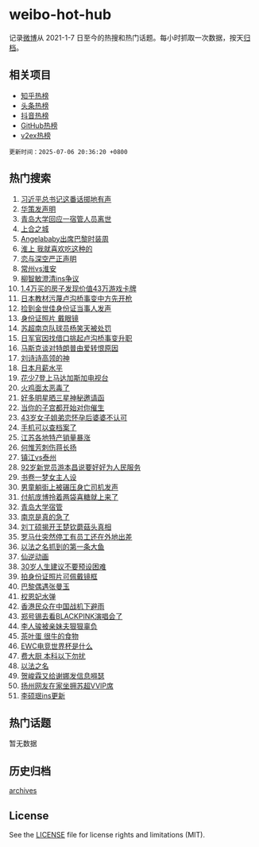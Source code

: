 # weibo-hot-hub

记录[微博](https://www.weibo.com)从 2021-1-7 日至今的热搜和热门话题。每小时抓取一次数据，按天[归档](archives)。

## 相关项目

- [知乎热榜](https://github.com/lonnyzhang423/zhihu-hot-hub)
- [头条热榜](https://github.com/lonnyzhang423/toutiao-hot-hub)
- [抖音热榜](https://github.com/lonnyzhang423/douyin-hot-hub)
- [GitHub热榜](https://github.com/lonnyzhang423/github-hot-hub)
- [v2ex热榜](https://github.com/lonnyzhang423/v2ex-hot-hub)


`更新时间：2025-07-06 20:36:20 +0800`

## 热门搜索

1. [习近平总书记这番话掷地有声](https://m.weibo.cn/search?containerid=100103type%3D1%26t%3D10%26q%3D%23%E4%B9%A0%E8%BF%91%E5%B9%B3%E6%80%BB%E4%B9%A6%E8%AE%B0%E8%BF%99%E7%95%AA%E8%AF%9D%E6%8E%B7%E5%9C%B0%E6%9C%89%E5%A3%B0%23&stream_entry_id=51&isnewpage=1&extparam=seat%3D1%26q%3D%2523%25E4%25B9%25A0%25E8%25BF%2591%25E5%25B9%25B3%25E6%2580%25BB%25E4%25B9%25A6%25E8%25AE%25B0%25E8%25BF%2599%25E7%2595%25AA%25E8%25AF%259D%25E6%258E%25B7%25E5%259C%25B0%25E6%259C%2589%25E5%25A3%25B0%2523%26stream_entry_id%3D51%26dgr%3D0%26pos%3D0%26filter_type%3Drealtimehot%26cate%3D10103%26c_type%3D51%26display_time%3D1751805378%26pre_seqid%3D175180537874301917885146)
1. [华策发声明](https://m.weibo.cn/search?containerid=100103type%3D1%26t%3D10%26q%3D%23%E5%8D%8E%E7%AD%96%E5%8F%91%E5%A3%B0%E6%98%8E%23&stream_entry_id=31&isnewpage=1&extparam=seat%3D1%26filter_type%3Drealtimehot%26band_rank%3D1%26flag%3D4%26lcate%3D5001%26cate%3D5001%26q%3D%2523%25E5%258D%258E%25E7%25AD%2596%25E5%258F%2591%25E5%25A3%25B0%25E6%2598%258E%2523%26stream_entry_id%3D31%26dgr%3D0%26realpos%3D1%26c_type%3D31%26pos%3D0%26display_time%3D1751805378%26pre_seqid%3D175180537874301917885146)
1. [青岛大学回应一宿管人员离世](https://m.weibo.cn/search?containerid=100103type%3D1%26t%3D10%26q%3D%23%E9%9D%92%E5%B2%9B%E5%A4%A7%E5%AD%A6%E5%9B%9E%E5%BA%94%E4%B8%80%E5%AE%BF%E7%AE%A1%E4%BA%BA%E5%91%98%E7%A6%BB%E4%B8%96%23&stream_entry_id=31&isnewpage=1&extparam=seat%3D1%26filter_type%3Drealtimehot%26band_rank%3D2%26flag%3D1%26lcate%3D5001%26cate%3D5001%26q%3D%2523%25E9%259D%2592%25E5%25B2%259B%25E5%25A4%25A7%25E5%25AD%25A6%25E5%259B%259E%25E5%25BA%2594%25E4%25B8%2580%25E5%25AE%25BF%25E7%25AE%25A1%25E4%25BA%25BA%25E5%2591%2598%25E7%25A6%25BB%25E4%25B8%2596%2523%26stream_entry_id%3D31%26dgr%3D0%26realpos%3D2%26c_type%3D31%26pos%3D1%26display_time%3D1751805378%26pre_seqid%3D175180537874301917885146)
1. [上合之城](https://m.weibo.cn/search?containerid=100103type%3D1%26t%3D10%26q%3D%23%E4%B8%8A%E5%90%88%E4%B9%8B%E5%9F%8E%23&stream_entry_id=31&isnewpage=1&extparam=seat%3D1%26filter_type%3Drealtimehot%26band_rank%3D3%26flag%3D1%26lcate%3D5001%26cate%3D5001%26q%3D%2523%25E4%25B8%258A%25E5%2590%2588%25E4%25B9%258B%25E5%259F%258E%2523%26stream_entry_id%3D31%26dgr%3D0%26realpos%3D3%26c_type%3D31%26pos%3D2%26display_time%3D1751805378%26pre_seqid%3D175180537874301917885146)
1. [Angelababy出席巴黎时装周](https://m.weibo.cn/search?containerid=100103type%3D1%26t%3D10%26q%3D%23Angelababy%E5%87%BA%E5%B8%AD%E5%B7%B4%E9%BB%8E%E6%97%B6%E8%A3%85%E5%91%A8%23&stream_entry_id=31&isnewpage=1&extparam=seat%3D1%26filter_type%3Drealtimehot%26band_rank%3D4%26flag%3D1%26lcate%3D5001%26cate%3D5001%26q%3D%2523Angelababy%25E5%2587%25BA%25E5%25B8%25AD%25E5%25B7%25B4%25E9%25BB%258E%25E6%2597%25B6%25E8%25A3%2585%25E5%2591%25A8%2523%26stream_entry_id%3D31%26dgr%3D0%26realpos%3D4%26c_type%3D31%26pos%3D3%26display_time%3D1751805378%26pre_seqid%3D175180537874301917885146)
1. [淮上 我就喜欢吃这种的](https://m.weibo.cn/search?containerid=100103type%3D1%26t%3D10%26q%3D%E6%B7%AE%E4%B8%8A+%E6%88%91%E5%B0%B1%E5%96%9C%E6%AC%A2%E5%90%83%E8%BF%99%E7%A7%8D%E7%9A%84&stream_entry_id=31&isnewpage=1&extparam=seat%3D1%26filter_type%3Drealtimehot%26band_rank%3D5%26flag%3D16%26lcate%3D5001%26cate%3D5001%26q%3D%25E6%25B7%25AE%25E4%25B8%258A%2520%25E6%2588%2591%25E5%25B0%25B1%25E5%2596%259C%25E6%25AC%25A2%25E5%2590%2583%25E8%25BF%2599%25E7%25A7%258D%25E7%259A%2584%26stream_entry_id%3D31%26dgr%3D0%26realpos%3D5%26c_type%3D31%26pos%3D4%26display_time%3D1751805378%26pre_seqid%3D175180537874301917885146)
1. [恋与深空严正声明](https://m.weibo.cn/search?containerid=100103type%3D1%26t%3D10%26q%3D%E6%81%8B%E4%B8%8E%E6%B7%B1%E7%A9%BA%E4%B8%A5%E6%AD%A3%E5%A3%B0%E6%98%8E&stream_entry_id=31&isnewpage=1&extparam=seat%3D1%26filter_type%3Drealtimehot%26band_rank%3D6%26flag%3D1%26lcate%3D5001%26cate%3D5001%26q%3D%25E6%2581%258B%25E4%25B8%258E%25E6%25B7%25B1%25E7%25A9%25BA%25E4%25B8%25A5%25E6%25AD%25A3%25E5%25A3%25B0%25E6%2598%258E%26stream_entry_id%3D31%26dgr%3D0%26realpos%3D6%26c_type%3D31%26pos%3D5%26display_time%3D1751805378%26pre_seqid%3D175180537874301917885146)
1. [常州vs淮安](https://m.weibo.cn/search?containerid=100103type%3D1%26t%3D10%26q%3D%23%E5%B8%B8%E5%B7%9Evs%E6%B7%AE%E5%AE%89%23&stream_entry_id=31&isnewpage=1&extparam=seat%3D1%26filter_type%3Drealtimehot%26band_rank%3D7%26flag%3D1%26lcate%3D5001%26cate%3D5001%26q%3D%2523%25E5%25B8%25B8%25E5%25B7%259Evs%25E6%25B7%25AE%25E5%25AE%2589%2523%26stream_entry_id%3D31%26dgr%3D0%26realpos%3D7%26c_type%3D31%26pos%3D6%26display_time%3D1751805378%26pre_seqid%3D175180537874301917885146)
1. [柳智敏澄清ins争议](https://m.weibo.cn/search?containerid=100103type%3D1%26t%3D10%26q%3D%23%E6%9F%B3%E6%99%BA%E6%95%8F%E6%BE%84%E6%B8%85ins%E4%BA%89%E8%AE%AE%23&stream_entry_id=31&isnewpage=1&extparam=seat%3D1%26filter_type%3Drealtimehot%26band_rank%3D8%26flag%3D1%26lcate%3D5001%26cate%3D5001%26q%3D%2523%25E6%259F%25B3%25E6%2599%25BA%25E6%2595%258F%25E6%25BE%2584%25E6%25B8%2585ins%25E4%25BA%2589%25E8%25AE%25AE%2523%26stream_entry_id%3D31%26dgr%3D0%26realpos%3D8%26c_type%3D31%26pos%3D7%26display_time%3D1751805378%26pre_seqid%3D175180537874301917885146)
1. [1.4万买的房子发现价值43万游戏卡牌](https://m.weibo.cn/search?containerid=100103type%3D1%26t%3D10%26q%3D%231.4%E4%B8%87%E4%B9%B0%E7%9A%84%E6%88%BF%E5%AD%90%E5%8F%91%E7%8E%B0%E4%BB%B7%E5%80%BC43%E4%B8%87%E6%B8%B8%E6%88%8F%E5%8D%A1%E7%89%8C%23&stream_entry_id=31&isnewpage=1&extparam=seat%3D1%26filter_type%3Drealtimehot%26band_rank%3D9%26flag%3D0%26lcate%3D5001%26cate%3D5001%26q%3D%25231.4%25E4%25B8%2587%25E4%25B9%25B0%25E7%259A%2584%25E6%2588%25BF%25E5%25AD%2590%25E5%258F%2591%25E7%258E%25B0%25E4%25BB%25B7%25E5%2580%25BC43%25E4%25B8%2587%25E6%25B8%25B8%25E6%2588%258F%25E5%258D%25A1%25E7%2589%258C%2523%26stream_entry_id%3D31%26dgr%3D0%26realpos%3D9%26c_type%3D31%26pos%3D8%26display_time%3D1751805378%26pre_seqid%3D175180537874301917885146)
1. [日本教材污蔑卢沟桥事变中方先开枪](https://m.weibo.cn/search?containerid=100103type%3D1%26t%3D10%26q%3D%23%E6%97%A5%E6%9C%AC%E6%95%99%E6%9D%90%E6%B1%A1%E8%94%91%E5%8D%A2%E6%B2%9F%E6%A1%A5%E4%BA%8B%E5%8F%98%E4%B8%AD%E6%96%B9%E5%85%88%E5%BC%80%E6%9E%AA%23&stream_entry_id=31&isnewpage=1&extparam=seat%3D1%26filter_type%3Drealtimehot%26band_rank%3D10%26flag%3D0%26lcate%3D5001%26cate%3D5001%26q%3D%2523%25E6%2597%25A5%25E6%259C%25AC%25E6%2595%2599%25E6%259D%2590%25E6%25B1%25A1%25E8%2594%2591%25E5%258D%25A2%25E6%25B2%259F%25E6%25A1%25A5%25E4%25BA%258B%25E5%258F%2598%25E4%25B8%25AD%25E6%2596%25B9%25E5%2585%2588%25E5%25BC%2580%25E6%259E%25AA%2523%26stream_entry_id%3D31%26dgr%3D0%26realpos%3D10%26c_type%3D31%26pos%3D9%26display_time%3D1751805378%26pre_seqid%3D175180537874301917885146)
1. [捡到金世佳身份证当事人发声](https://m.weibo.cn/search?containerid=100103type%3D1%26t%3D10%26q%3D%23%E6%8D%A1%E5%88%B0%E9%87%91%E4%B8%96%E4%BD%B3%E8%BA%AB%E4%BB%BD%E8%AF%81%E5%BD%93%E4%BA%8B%E4%BA%BA%E5%8F%91%E5%A3%B0%23&stream_entry_id=31&isnewpage=1&extparam=seat%3D1%26filter_type%3Drealtimehot%26band_rank%3D11%26flag%3D0%26lcate%3D5001%26cate%3D5001%26q%3D%2523%25E6%258D%25A1%25E5%2588%25B0%25E9%2587%2591%25E4%25B8%2596%25E4%25BD%25B3%25E8%25BA%25AB%25E4%25BB%25BD%25E8%25AF%2581%25E5%25BD%2593%25E4%25BA%258B%25E4%25BA%25BA%25E5%258F%2591%25E5%25A3%25B0%2523%26stream_entry_id%3D31%26dgr%3D0%26realpos%3D11%26c_type%3D31%26pos%3D10%26display_time%3D1751805378%26pre_seqid%3D175180537874301917885146)
1. [身份证照片 戴眼镜](https://m.weibo.cn/search?containerid=100103type%3D1%26t%3D10%26q%3D%E8%BA%AB%E4%BB%BD%E8%AF%81%E7%85%A7%E7%89%87+%E6%88%B4%E7%9C%BC%E9%95%9C&stream_entry_id=31&isnewpage=1&extparam=seat%3D1%26filter_type%3Drealtimehot%26band_rank%3D12%26flag%3D0%26lcate%3D5001%26cate%3D5001%26q%3D%25E8%25BA%25AB%25E4%25BB%25BD%25E8%25AF%2581%25E7%2585%25A7%25E7%2589%2587%2520%25E6%2588%25B4%25E7%259C%25BC%25E9%2595%259C%26stream_entry_id%3D31%26dgr%3D0%26realpos%3D12%26c_type%3D31%26pos%3D11%26display_time%3D1751805378%26pre_seqid%3D175180537874301917885146)
1. [苏超南京队球员杨笑天被处罚](https://m.weibo.cn/search?containerid=100103type%3D1%26t%3D10%26q%3D%23%E8%8B%8F%E8%B6%85%E5%8D%97%E4%BA%AC%E9%98%9F%E7%90%83%E5%91%98%E6%9D%A8%E7%AC%91%E5%A4%A9%E8%A2%AB%E5%A4%84%E7%BD%9A%23&stream_entry_id=31&isnewpage=1&extparam=seat%3D1%26filter_type%3Drealtimehot%26band_rank%3D13%26flag%3D1%26lcate%3D5001%26cate%3D5001%26q%3D%2523%25E8%258B%258F%25E8%25B6%2585%25E5%258D%2597%25E4%25BA%25AC%25E9%2598%259F%25E7%2590%2583%25E5%2591%2598%25E6%259D%25A8%25E7%25AC%2591%25E5%25A4%25A9%25E8%25A2%25AB%25E5%25A4%2584%25E7%25BD%259A%2523%26stream_entry_id%3D31%26dgr%3D0%26realpos%3D13%26c_type%3D31%26pos%3D12%26display_time%3D1751805378%26pre_seqid%3D175180537874301917885146)
1. [日军官因找借口挑起卢沟桥事变升职](https://m.weibo.cn/search?containerid=100103type%3D1%26t%3D10%26q%3D%23%E6%97%A5%E5%86%9B%E5%AE%98%E5%9B%A0%E6%89%BE%E5%80%9F%E5%8F%A3%E6%8C%91%E8%B5%B7%E5%8D%A2%E6%B2%9F%E6%A1%A5%E4%BA%8B%E5%8F%98%E5%8D%87%E8%81%8C%23&stream_entry_id=31&isnewpage=1&extparam=seat%3D1%26filter_type%3Drealtimehot%26band_rank%3D14%26flag%3D1%26lcate%3D5001%26cate%3D5001%26q%3D%2523%25E6%2597%25A5%25E5%2586%259B%25E5%25AE%2598%25E5%259B%25A0%25E6%2589%25BE%25E5%2580%259F%25E5%258F%25A3%25E6%258C%2591%25E8%25B5%25B7%25E5%258D%25A2%25E6%25B2%259F%25E6%25A1%25A5%25E4%25BA%258B%25E5%258F%2598%25E5%258D%2587%25E8%2581%258C%2523%26stream_entry_id%3D31%26dgr%3D0%26realpos%3D14%26c_type%3D31%26pos%3D13%26display_time%3D1751805378%26pre_seqid%3D175180537874301917885146)
1. [马斯克谈对特朗普由爱转恨原因](https://m.weibo.cn/search?containerid=100103type%3D1%26t%3D10%26q%3D%23%E9%A9%AC%E6%96%AF%E5%85%8B%E8%B0%88%E5%AF%B9%E7%89%B9%E6%9C%97%E6%99%AE%E7%94%B1%E7%88%B1%E8%BD%AC%E6%81%A8%E5%8E%9F%E5%9B%A0%23&stream_entry_id=31&isnewpage=1&extparam=seat%3D1%26filter_type%3Drealtimehot%26band_rank%3D15%26flag%3D1%26lcate%3D5001%26cate%3D5001%26q%3D%2523%25E9%25A9%25AC%25E6%2596%25AF%25E5%2585%258B%25E8%25B0%2588%25E5%25AF%25B9%25E7%2589%25B9%25E6%259C%2597%25E6%2599%25AE%25E7%2594%25B1%25E7%2588%25B1%25E8%25BD%25AC%25E6%2581%25A8%25E5%258E%259F%25E5%259B%25A0%2523%26stream_entry_id%3D31%26dgr%3D0%26realpos%3D15%26c_type%3D31%26pos%3D14%26display_time%3D1751805378%26pre_seqid%3D175180537874301917885146)
1. [刘诗诗高领的神](https://m.weibo.cn/search?containerid=100103type%3D1%26t%3D10%26q%3D%23%E5%88%98%E8%AF%97%E8%AF%97%E9%AB%98%E9%A2%86%E7%9A%84%E7%A5%9E%23&stream_entry_id=31&isnewpage=1&extparam=seat%3D1%26filter_type%3Drealtimehot%26band_rank%3D16%26flag%3D1%26lcate%3D5001%26cate%3D5001%26q%3D%2523%25E5%2588%2598%25E8%25AF%2597%25E8%25AF%2597%25E9%25AB%2598%25E9%25A2%2586%25E7%259A%2584%25E7%25A5%259E%2523%26stream_entry_id%3D31%26dgr%3D0%26realpos%3D16%26c_type%3D31%26pos%3D15%26display_time%3D1751805378%26pre_seqid%3D175180537874301917885146)
1. [日本月薪水平](https://m.weibo.cn/search?containerid=100103type%3D1%26t%3D10%26q%3D%E6%97%A5%E6%9C%AC%E6%9C%88%E8%96%AA%E6%B0%B4%E5%B9%B3&stream_entry_id=31&isnewpage=1&extparam=seat%3D1%26filter_type%3Drealtimehot%26band_rank%3D17%26flag%3D0%26lcate%3D5001%26cate%3D5001%26q%3D%25E6%2597%25A5%25E6%259C%25AC%25E6%259C%2588%25E8%2596%25AA%25E6%25B0%25B4%25E5%25B9%25B3%26stream_entry_id%3D31%26dgr%3D0%26realpos%3D17%26c_type%3D31%26pos%3D16%26display_time%3D1751805378%26pre_seqid%3D175180537874301917885146)
1. [花少7登上马达加斯加电视台](https://m.weibo.cn/search?containerid=100103type%3D1%26t%3D10%26q%3D%E8%8A%B1%E5%B0%917%E7%99%BB%E4%B8%8A%E9%A9%AC%E8%BE%BE%E5%8A%A0%E6%96%AF%E5%8A%A0%E7%94%B5%E8%A7%86%E5%8F%B0&stream_entry_id=31&isnewpage=1&extparam=seat%3D1%26filter_type%3Drealtimehot%26band_rank%3D18%26flag%3D1%26lcate%3D5001%26cate%3D5001%26q%3D%25E8%258A%25B1%25E5%25B0%25917%25E7%2599%25BB%25E4%25B8%258A%25E9%25A9%25AC%25E8%25BE%25BE%25E5%258A%25A0%25E6%2596%25AF%25E5%258A%25A0%25E7%2594%25B5%25E8%25A7%2586%25E5%258F%25B0%26stream_entry_id%3D31%26dgr%3D0%26realpos%3D18%26c_type%3D31%26pos%3D17%26display_time%3D1751805378%26pre_seqid%3D175180537874301917885146)
1. [火鸡面太恶毒了](https://m.weibo.cn/search?containerid=100103type%3D1%26t%3D10%26q%3D%E7%81%AB%E9%B8%A1%E9%9D%A2%E5%A4%AA%E6%81%B6%E6%AF%92%E4%BA%86&stream_entry_id=31&isnewpage=1&extparam=seat%3D1%26filter_type%3Drealtimehot%26band_rank%3D19%26flag%3D0%26lcate%3D5001%26cate%3D5001%26q%3D%25E7%2581%25AB%25E9%25B8%25A1%25E9%259D%25A2%25E5%25A4%25AA%25E6%2581%25B6%25E6%25AF%2592%25E4%25BA%2586%26stream_entry_id%3D31%26dgr%3D0%26realpos%3D19%26c_type%3D31%26pos%3D18%26display_time%3D1751805378%26pre_seqid%3D175180537874301917885146)
1. [好多明星晒三星神秘邀请函](https://m.weibo.cn/search?containerid=100103type%3D1%26t%3D10%26q%3D%23%E5%A5%BD%E5%A4%9A%E6%98%8E%E6%98%9F%E6%99%92%E4%B8%89%E6%98%9F%E7%A5%9E%E7%A7%98%E9%82%80%E8%AF%B7%E5%87%BD%23&stream_entry_id=31&isnewpage=1&extparam=seat%3D1%26filter_type%3Drealtimehot%26band_rank%3D20%26flag%3D1%26lcate%3D5001%26cate%3D5001%26q%3D%2523%25E5%25A5%25BD%25E5%25A4%259A%25E6%2598%258E%25E6%2598%259F%25E6%2599%2592%25E4%25B8%2589%25E6%2598%259F%25E7%25A5%259E%25E7%25A7%2598%25E9%2582%2580%25E8%25AF%25B7%25E5%2587%25BD%2523%26stream_entry_id%3D31%26dgr%3D0%26realpos%3D20%26c_type%3D31%26pos%3D19%26display_time%3D1751805378%26pre_seqid%3D175180537874301917885146)
1. [当你的子宫都开始对你催生](https://m.weibo.cn/search?containerid=100103type%3D1%26t%3D10%26q%3D%E5%BD%93%E4%BD%A0%E7%9A%84%E5%AD%90%E5%AE%AB%E9%83%BD%E5%BC%80%E5%A7%8B%E5%AF%B9%E4%BD%A0%E5%82%AC%E7%94%9F&stream_entry_id=31&isnewpage=1&extparam=seat%3D1%26filter_type%3Drealtimehot%26band_rank%3D21%26flag%3D2%26lcate%3D5001%26cate%3D5001%26q%3D%25E5%25BD%2593%25E4%25BD%25A0%25E7%259A%2584%25E5%25AD%2590%25E5%25AE%25AB%25E9%2583%25BD%25E5%25BC%2580%25E5%25A7%258B%25E5%25AF%25B9%25E4%25BD%25A0%25E5%2582%25AC%25E7%2594%259F%26stream_entry_id%3D31%26dgr%3D0%26realpos%3D21%26c_type%3D31%26pos%3D20%26display_time%3D1751805378%26pre_seqid%3D175180537874301917885146)
1. [43岁女子姐弟恋怀孕后婆婆不认可](https://m.weibo.cn/search?containerid=100103type%3D1%26t%3D10%26q%3D%2343%E5%B2%81%E5%A5%B3%E5%AD%90%E5%A7%90%E5%BC%9F%E6%81%8B%E6%80%80%E5%AD%95%E5%90%8E%E5%A9%86%E5%A9%86%E4%B8%8D%E8%AE%A4%E5%8F%AF%23&stream_entry_id=31&isnewpage=1&extparam=seat%3D1%26filter_type%3Drealtimehot%26band_rank%3D22%26flag%3D0%26lcate%3D5001%26cate%3D5001%26q%3D%252343%25E5%25B2%2581%25E5%25A5%25B3%25E5%25AD%2590%25E5%25A7%2590%25E5%25BC%259F%25E6%2581%258B%25E6%2580%2580%25E5%25AD%2595%25E5%2590%258E%25E5%25A9%2586%25E5%25A9%2586%25E4%25B8%258D%25E8%25AE%25A4%25E5%258F%25AF%2523%26stream_entry_id%3D31%26dgr%3D0%26realpos%3D22%26c_type%3D31%26pos%3D21%26display_time%3D1751805378%26pre_seqid%3D175180537874301917885146)
1. [手机可以查档案了](https://m.weibo.cn/search?containerid=100103type%3D1%26t%3D10%26q%3D%23%E6%89%8B%E6%9C%BA%E5%8F%AF%E4%BB%A5%E6%9F%A5%E6%A1%A3%E6%A1%88%E4%BA%86%23&stream_entry_id=31&isnewpage=1&extparam=seat%3D1%26filter_type%3Drealtimehot%26band_rank%3D23%26flag%3D0%26lcate%3D5001%26cate%3D5001%26q%3D%2523%25E6%2589%258B%25E6%259C%25BA%25E5%258F%25AF%25E4%25BB%25A5%25E6%259F%25A5%25E6%25A1%25A3%25E6%25A1%2588%25E4%25BA%2586%2523%26stream_entry_id%3D31%26dgr%3D0%26realpos%3D23%26c_type%3D31%26pos%3D22%26display_time%3D1751805378%26pre_seqid%3D175180537874301917885146)
1. [江苏各地特产销量暴涨](https://m.weibo.cn/search?containerid=100103type%3D1%26t%3D10%26q%3D%23%E6%B1%9F%E8%8B%8F%E5%90%84%E5%9C%B0%E7%89%B9%E4%BA%A7%E9%94%80%E9%87%8F%E6%9A%B4%E6%B6%A8%23&stream_entry_id=31&isnewpage=1&extparam=seat%3D1%26filter_type%3Drealtimehot%26band_rank%3D24%26flag%3D1%26lcate%3D5001%26cate%3D5001%26q%3D%2523%25E6%25B1%259F%25E8%258B%258F%25E5%2590%2584%25E5%259C%25B0%25E7%2589%25B9%25E4%25BA%25A7%25E9%2594%2580%25E9%2587%258F%25E6%259A%25B4%25E6%25B6%25A8%2523%26stream_entry_id%3D31%26dgr%3D0%26realpos%3D24%26c_type%3D31%26pos%3D23%26display_time%3D1751805378%26pre_seqid%3D175180537874301917885146)
1. [何惟芳刺伤蒋长扬](https://m.weibo.cn/search?containerid=100103type%3D1%26t%3D10%26q%3D%23%E4%BD%95%E6%83%9F%E8%8A%B3%E5%88%BA%E4%BC%A4%E8%92%8B%E9%95%BF%E6%89%AC%23&stream_entry_id=31&isnewpage=1&extparam=seat%3D1%26filter_type%3Drealtimehot%26band_rank%3D25%26flag%3D1%26lcate%3D5001%26cate%3D5001%26q%3D%2523%25E4%25BD%2595%25E6%2583%259F%25E8%258A%25B3%25E5%2588%25BA%25E4%25BC%25A4%25E8%2592%258B%25E9%2595%25BF%25E6%2589%25AC%2523%26stream_entry_id%3D31%26dgr%3D0%26realpos%3D25%26c_type%3D31%26pos%3D24%26display_time%3D1751805378%26pre_seqid%3D175180537874301917885146)
1. [镇江vs泰州](https://m.weibo.cn/search?containerid=100103type%3D1%26t%3D10%26q%3D%E9%95%87%E6%B1%9Fvs%E6%B3%B0%E5%B7%9E&stream_entry_id=31&isnewpage=1&extparam=seat%3D1%26filter_type%3Drealtimehot%26band_rank%3D26%26flag%3D1%26lcate%3D5001%26cate%3D5001%26q%3D%25E9%2595%2587%25E6%25B1%259Fvs%25E6%25B3%25B0%25E5%25B7%259E%26stream_entry_id%3D31%26dgr%3D0%26realpos%3D26%26c_type%3D31%26pos%3D25%26display_time%3D1751805378%26pre_seqid%3D175180537874301917885146)
1. [92岁新党员游本昌说要好好为人民服务](https://m.weibo.cn/search?containerid=100103type%3D1%26t%3D10%26q%3D%2392%E5%B2%81%E6%96%B0%E5%85%9A%E5%91%98%E6%B8%B8%E6%9C%AC%E6%98%8C%E8%AF%B4%E8%A6%81%E5%A5%BD%E5%A5%BD%E4%B8%BA%E4%BA%BA%E6%B0%91%E6%9C%8D%E5%8A%A1%23&stream_entry_id=31&isnewpage=1&extparam=seat%3D1%26filter_type%3Drealtimehot%26band_rank%3D27%26flag%3D1%26lcate%3D5001%26cate%3D5001%26q%3D%252392%25E5%25B2%2581%25E6%2596%25B0%25E5%2585%259A%25E5%2591%2598%25E6%25B8%25B8%25E6%259C%25AC%25E6%2598%258C%25E8%25AF%25B4%25E8%25A6%2581%25E5%25A5%25BD%25E5%25A5%25BD%25E4%25B8%25BA%25E4%25BA%25BA%25E6%25B0%2591%25E6%259C%258D%25E5%258A%25A1%2523%26stream_entry_id%3D31%26dgr%3D0%26realpos%3D27%26c_type%3D31%26pos%3D26%26display_time%3D1751805378%26pre_seqid%3D175180537874301917885146)
1. [书卷一梦女主人设](https://m.weibo.cn/search?containerid=100103type%3D1%26t%3D10%26q%3D%E4%B9%A6%E5%8D%B7%E4%B8%80%E6%A2%A6%E5%A5%B3%E4%B8%BB%E4%BA%BA%E8%AE%BE&stream_entry_id=31&isnewpage=1&extparam=seat%3D1%26filter_type%3Drealtimehot%26band_rank%3D28%26flag%3D1%26lcate%3D5001%26cate%3D5001%26q%3D%25E4%25B9%25A6%25E5%258D%25B7%25E4%25B8%2580%25E6%25A2%25A6%25E5%25A5%25B3%25E4%25B8%25BB%25E4%25BA%25BA%25E8%25AE%25BE%26stream_entry_id%3D31%26dgr%3D0%26realpos%3D28%26c_type%3D31%26pos%3D27%26display_time%3D1751805378%26pre_seqid%3D175180537874301917885146)
1. [男童躺街上被碾压身亡司机发声](https://m.weibo.cn/search?containerid=100103type%3D1%26t%3D10%26q%3D%23%E7%94%B7%E7%AB%A5%E8%BA%BA%E8%A1%97%E4%B8%8A%E8%A2%AB%E7%A2%BE%E5%8E%8B%E8%BA%AB%E4%BA%A1%E5%8F%B8%E6%9C%BA%E5%8F%91%E5%A3%B0%23&stream_entry_id=31&isnewpage=1&extparam=seat%3D1%26filter_type%3Drealtimehot%26band_rank%3D29%26flag%3D1%26lcate%3D5001%26cate%3D5001%26q%3D%2523%25E7%2594%25B7%25E7%25AB%25A5%25E8%25BA%25BA%25E8%25A1%2597%25E4%25B8%258A%25E8%25A2%25AB%25E7%25A2%25BE%25E5%258E%258B%25E8%25BA%25AB%25E4%25BA%25A1%25E5%258F%25B8%25E6%259C%25BA%25E5%258F%2591%25E5%25A3%25B0%2523%26stream_entry_id%3D31%26dgr%3D0%26realpos%3D29%26c_type%3D31%26pos%3D28%26display_time%3D1751805378%26pre_seqid%3D175180537874301917885146)
1. [付航庞博拎着两袋喜糖就上来了](https://m.weibo.cn/search?containerid=100103type%3D1%26t%3D10%26q%3D%E4%BB%98%E8%88%AA%E5%BA%9E%E5%8D%9A%E6%8B%8E%E7%9D%80%E4%B8%A4%E8%A2%8B%E5%96%9C%E7%B3%96%E5%B0%B1%E4%B8%8A%E6%9D%A5%E4%BA%86&stream_entry_id=31&isnewpage=1&extparam=seat%3D1%26filter_type%3Drealtimehot%26band_rank%3D30%26flag%3D1%26lcate%3D5001%26cate%3D5001%26q%3D%25E4%25BB%2598%25E8%2588%25AA%25E5%25BA%259E%25E5%258D%259A%25E6%258B%258E%25E7%259D%2580%25E4%25B8%25A4%25E8%25A2%258B%25E5%2596%259C%25E7%25B3%2596%25E5%25B0%25B1%25E4%25B8%258A%25E6%259D%25A5%25E4%25BA%2586%26stream_entry_id%3D31%26dgr%3D0%26realpos%3D30%26c_type%3D31%26pos%3D29%26display_time%3D1751805378%26pre_seqid%3D175180537874301917885146)
1. [青岛大学宿管](https://m.weibo.cn/search?containerid=100103type%3D1%26t%3D10%26q%3D%23%E9%9D%92%E5%B2%9B%E5%A4%A7%E5%AD%A6%E5%AE%BF%E7%AE%A1%23&stream_entry_id=31&isnewpage=1&extparam=seat%3D1%26filter_type%3Drealtimehot%26band_rank%3D31%26flag%3D0%26lcate%3D5001%26cate%3D5001%26q%3D%2523%25E9%259D%2592%25E5%25B2%259B%25E5%25A4%25A7%25E5%25AD%25A6%25E5%25AE%25BF%25E7%25AE%25A1%2523%26stream_entry_id%3D31%26dgr%3D0%26realpos%3D31%26c_type%3D31%26pos%3D30%26display_time%3D1751805378%26pre_seqid%3D175180537874301917885146)
1. [南京是真的急了](https://m.weibo.cn/search?containerid=100103type%3D1%26t%3D10%26q%3D%23%E5%8D%97%E4%BA%AC%E6%98%AF%E7%9C%9F%E7%9A%84%E6%80%A5%E4%BA%86%23&stream_entry_id=31&isnewpage=1&extparam=seat%3D1%26filter_type%3Drealtimehot%26band_rank%3D32%26flag%3D1%26lcate%3D5001%26cate%3D5001%26q%3D%2523%25E5%258D%2597%25E4%25BA%25AC%25E6%2598%25AF%25E7%259C%259F%25E7%259A%2584%25E6%2580%25A5%25E4%25BA%2586%2523%26stream_entry_id%3D31%26dgr%3D0%26realpos%3D32%26c_type%3D31%26pos%3D31%26display_time%3D1751805378%26pre_seqid%3D175180537874301917885146)
1. [刘丁硕揭开王楚钦蘑菇头真相](https://m.weibo.cn/search?containerid=100103type%3D1%26t%3D10%26q%3D%23%E5%88%98%E4%B8%81%E7%A1%95%E6%8F%AD%E5%BC%80%E7%8E%8B%E6%A5%9A%E9%92%A6%E8%98%91%E8%8F%87%E5%A4%B4%E7%9C%9F%E7%9B%B8%23&stream_entry_id=31&isnewpage=1&extparam=seat%3D1%26filter_type%3Drealtimehot%26band_rank%3D33%26flag%3D1%26lcate%3D5001%26cate%3D5001%26q%3D%2523%25E5%2588%2598%25E4%25B8%2581%25E7%25A1%2595%25E6%258F%25AD%25E5%25BC%2580%25E7%258E%258B%25E6%25A5%259A%25E9%2592%25A6%25E8%2598%2591%25E8%258F%2587%25E5%25A4%25B4%25E7%259C%259F%25E7%259B%25B8%2523%26stream_entry_id%3D31%26dgr%3D0%26realpos%3D33%26c_type%3D31%26pos%3D32%26display_time%3D1751805378%26pre_seqid%3D175180537874301917885146)
1. [罗马仕突然停工有员工还在外地出差](https://m.weibo.cn/search?containerid=100103type%3D1%26t%3D10%26q%3D%23%E7%BD%97%E9%A9%AC%E4%BB%95%E7%AA%81%E7%84%B6%E5%81%9C%E5%B7%A5%E6%9C%89%E5%91%98%E5%B7%A5%E8%BF%98%E5%9C%A8%E5%A4%96%E5%9C%B0%E5%87%BA%E5%B7%AE%23&stream_entry_id=31&isnewpage=1&extparam=seat%3D1%26filter_type%3Drealtimehot%26band_rank%3D34%26flag%3D1%26lcate%3D5001%26cate%3D5001%26q%3D%2523%25E7%25BD%2597%25E9%25A9%25AC%25E4%25BB%2595%25E7%25AA%2581%25E7%2584%25B6%25E5%2581%259C%25E5%25B7%25A5%25E6%259C%2589%25E5%2591%2598%25E5%25B7%25A5%25E8%25BF%2598%25E5%259C%25A8%25E5%25A4%2596%25E5%259C%25B0%25E5%2587%25BA%25E5%25B7%25AE%2523%26stream_entry_id%3D31%26dgr%3D0%26realpos%3D34%26c_type%3D31%26pos%3D33%26display_time%3D1751805378%26pre_seqid%3D175180537874301917885146)
1. [以法之名抓到的第一条大鱼](https://m.weibo.cn/search?containerid=100103type%3D1%26t%3D10%26q%3D%E4%BB%A5%E6%B3%95%E4%B9%8B%E5%90%8D%E6%8A%93%E5%88%B0%E7%9A%84%E7%AC%AC%E4%B8%80%E6%9D%A1%E5%A4%A7%E9%B1%BC&stream_entry_id=31&isnewpage=1&extparam=seat%3D1%26filter_type%3Drealtimehot%26band_rank%3D35%26flag%3D1%26lcate%3D5001%26cate%3D5001%26q%3D%25E4%25BB%25A5%25E6%25B3%2595%25E4%25B9%258B%25E5%2590%258D%25E6%258A%2593%25E5%2588%25B0%25E7%259A%2584%25E7%25AC%25AC%25E4%25B8%2580%25E6%259D%25A1%25E5%25A4%25A7%25E9%25B1%25BC%26stream_entry_id%3D31%26dgr%3D0%26realpos%3D35%26c_type%3D31%26pos%3D34%26display_time%3D1751805378%26pre_seqid%3D175180537874301917885146)
1. [仙逆动画](https://m.weibo.cn/search?containerid=100103type%3D1%26t%3D10%26q%3D%23%E4%BB%99%E9%80%86%E5%8A%A8%E7%94%BB%23&stream_entry_id=31&isnewpage=1&extparam=seat%3D1%26filter_type%3Drealtimehot%26band_rank%3D36%26flag%3D1%26lcate%3D5001%26cate%3D5001%26q%3D%2523%25E4%25BB%2599%25E9%2580%2586%25E5%258A%25A8%25E7%2594%25BB%2523%26stream_entry_id%3D31%26dgr%3D0%26realpos%3D36%26c_type%3D31%26pos%3D35%26display_time%3D1751805378%26pre_seqid%3D175180537874301917885146)
1. [30岁人生建议不要预设困难](https://m.weibo.cn/search?containerid=100103type%3D1%26t%3D10%26q%3D30%E5%B2%81%E4%BA%BA%E7%94%9F%E5%BB%BA%E8%AE%AE%E4%B8%8D%E8%A6%81%E9%A2%84%E8%AE%BE%E5%9B%B0%E9%9A%BE&stream_entry_id=31&isnewpage=1&extparam=seat%3D1%26filter_type%3Drealtimehot%26band_rank%3D37%26flag%3D1%26lcate%3D5001%26cate%3D5001%26q%3D30%25E5%25B2%2581%25E4%25BA%25BA%25E7%2594%259F%25E5%25BB%25BA%25E8%25AE%25AE%25E4%25B8%258D%25E8%25A6%2581%25E9%25A2%2584%25E8%25AE%25BE%25E5%259B%25B0%25E9%259A%25BE%26stream_entry_id%3D31%26dgr%3D0%26realpos%3D37%26c_type%3D31%26pos%3D36%26display_time%3D1751805378%26pre_seqid%3D175180537874301917885146)
1. [拍身份证照片可佩戴镜框](https://m.weibo.cn/search?containerid=100103type%3D1%26t%3D10%26q%3D%23%E6%8B%8D%E8%BA%AB%E4%BB%BD%E8%AF%81%E7%85%A7%E7%89%87%E5%8F%AF%E4%BD%A9%E6%88%B4%E9%95%9C%E6%A1%86%23&stream_entry_id=31&isnewpage=1&extparam=seat%3D1%26filter_type%3Drealtimehot%26band_rank%3D38%26flag%3D0%26lcate%3D5001%26cate%3D5001%26q%3D%2523%25E6%258B%258D%25E8%25BA%25AB%25E4%25BB%25BD%25E8%25AF%2581%25E7%2585%25A7%25E7%2589%2587%25E5%258F%25AF%25E4%25BD%25A9%25E6%2588%25B4%25E9%2595%259C%25E6%25A1%2586%2523%26stream_entry_id%3D31%26dgr%3D0%26realpos%3D38%26c_type%3D31%26pos%3D37%26display_time%3D1751805378%26pre_seqid%3D175180537874301917885146)
1. [巴黎偶遇张曼玉](https://m.weibo.cn/search?containerid=100103type%3D1%26t%3D10%26q%3D%E5%B7%B4%E9%BB%8E%E5%81%B6%E9%81%87%E5%BC%A0%E6%9B%BC%E7%8E%89&stream_entry_id=31&isnewpage=1&extparam=seat%3D1%26filter_type%3Drealtimehot%26band_rank%3D39%26flag%3D1%26lcate%3D5001%26cate%3D5001%26q%3D%25E5%25B7%25B4%25E9%25BB%258E%25E5%2581%25B6%25E9%2581%2587%25E5%25BC%25A0%25E6%259B%25BC%25E7%258E%2589%26stream_entry_id%3D31%26dgr%3D0%26realpos%3D39%26c_type%3D31%26pos%3D38%26display_time%3D1751805378%26pre_seqid%3D175180537874301917885146)
1. [权恩妃水弹](https://m.weibo.cn/search?containerid=100103type%3D1%26t%3D10%26q%3D%23%E6%9D%83%E6%81%A9%E5%A6%83%E6%B0%B4%E5%BC%B9%23&stream_entry_id=31&isnewpage=1&extparam=seat%3D1%26filter_type%3Drealtimehot%26band_rank%3D40%26flag%3D0%26lcate%3D5001%26cate%3D5001%26q%3D%2523%25E6%259D%2583%25E6%2581%25A9%25E5%25A6%2583%25E6%25B0%25B4%25E5%25BC%25B9%2523%26stream_entry_id%3D31%26dgr%3D0%26realpos%3D40%26c_type%3D31%26pos%3D39%26display_time%3D1751805378%26pre_seqid%3D175180537874301917885146)
1. [香港民众在中国战机下避雨](https://m.weibo.cn/search?containerid=100103type%3D1%26t%3D10%26q%3D%23%E9%A6%99%E6%B8%AF%E6%B0%91%E4%BC%97%E5%9C%A8%E4%B8%AD%E5%9B%BD%E6%88%98%E6%9C%BA%E4%B8%8B%E9%81%BF%E9%9B%A8%23&stream_entry_id=31&isnewpage=1&extparam=seat%3D1%26filter_type%3Drealtimehot%26band_rank%3D41%26flag%3D1%26lcate%3D5001%26cate%3D5001%26q%3D%2523%25E9%25A6%2599%25E6%25B8%25AF%25E6%25B0%2591%25E4%25BC%2597%25E5%259C%25A8%25E4%25B8%25AD%25E5%259B%25BD%25E6%2588%2598%25E6%259C%25BA%25E4%25B8%258B%25E9%2581%25BF%25E9%259B%25A8%2523%26stream_entry_id%3D31%26dgr%3D0%26realpos%3D41%26c_type%3D31%26pos%3D40%26display_time%3D1751805378%26pre_seqid%3D175180537874301917885146)
1. [郑号锡去看BLACKPINK演唱会了](https://m.weibo.cn/search?containerid=100103type%3D1%26t%3D10%26q%3D%23%E9%83%91%E5%8F%B7%E9%94%A1%E5%8E%BB%E7%9C%8BBLACKPINK%E6%BC%94%E5%94%B1%E4%BC%9A%E4%BA%86%23&stream_entry_id=31&isnewpage=1&extparam=seat%3D1%26filter_type%3Drealtimehot%26band_rank%3D42%26flag%3D1%26lcate%3D5001%26cate%3D5001%26q%3D%2523%25E9%2583%2591%25E5%258F%25B7%25E9%2594%25A1%25E5%258E%25BB%25E7%259C%258BBLACKPINK%25E6%25BC%2594%25E5%2594%25B1%25E4%25BC%259A%25E4%25BA%2586%2523%26stream_entry_id%3D31%26dgr%3D0%26realpos%3D42%26c_type%3D31%26pos%3D41%26display_time%3D1751805378%26pre_seqid%3D175180537874301917885146)
1. [李人骏被亲妹夫狠狠辜负](https://m.weibo.cn/search?containerid=100103type%3D1%26t%3D10%26q%3D%E6%9D%8E%E4%BA%BA%E9%AA%8F%E8%A2%AB%E4%BA%B2%E5%A6%B9%E5%A4%AB%E7%8B%A0%E7%8B%A0%E8%BE%9C%E8%B4%9F&stream_entry_id=31&isnewpage=1&extparam=seat%3D1%26filter_type%3Drealtimehot%26band_rank%3D43%26flag%3D1%26lcate%3D5001%26cate%3D5001%26q%3D%25E6%259D%258E%25E4%25BA%25BA%25E9%25AA%258F%25E8%25A2%25AB%25E4%25BA%25B2%25E5%25A6%25B9%25E5%25A4%25AB%25E7%258B%25A0%25E7%258B%25A0%25E8%25BE%259C%25E8%25B4%259F%26stream_entry_id%3D31%26dgr%3D0%26realpos%3D43%26c_type%3D31%26pos%3D42%26display_time%3D1751805378%26pre_seqid%3D175180537874301917885146)
1. [茶叶蛋 很牛的食物](https://m.weibo.cn/search?containerid=100103type%3D1%26t%3D10%26q%3D%E8%8C%B6%E5%8F%B6%E8%9B%8B+%E5%BE%88%E7%89%9B%E7%9A%84%E9%A3%9F%E7%89%A9&stream_entry_id=31&isnewpage=1&extparam=seat%3D1%26filter_type%3Drealtimehot%26band_rank%3D44%26flag%3D1%26lcate%3D5001%26cate%3D5001%26q%3D%25E8%258C%25B6%25E5%258F%25B6%25E8%259B%258B%2520%25E5%25BE%2588%25E7%2589%259B%25E7%259A%2584%25E9%25A3%259F%25E7%2589%25A9%26stream_entry_id%3D31%26dgr%3D0%26realpos%3D44%26c_type%3D31%26pos%3D43%26display_time%3D1751805378%26pre_seqid%3D175180537874301917885146)
1. [EWC电竞世界杯是什么](https://m.weibo.cn/search?containerid=100103type%3D1%26t%3D10%26q%3DEWC%E7%94%B5%E7%AB%9E%E4%B8%96%E7%95%8C%E6%9D%AF%E6%98%AF%E4%BB%80%E4%B9%88&stream_entry_id=31&isnewpage=1&extparam=seat%3D1%26filter_type%3Drealtimehot%26band_rank%3D45%26flag%3D1%26lcate%3D5001%26cate%3D5001%26q%3DEWC%25E7%2594%25B5%25E7%25AB%259E%25E4%25B8%2596%25E7%2595%258C%25E6%259D%25AF%25E6%2598%25AF%25E4%25BB%2580%25E4%25B9%2588%26stream_entry_id%3D31%26dgr%3D0%26realpos%3D45%26c_type%3D31%26pos%3D44%26display_time%3D1751805378%26pre_seqid%3D175180537874301917885146)
1. [费大厨 本科以下勿扰](https://m.weibo.cn/search?containerid=100103type%3D1%26t%3D10%26q%3D%E8%B4%B9%E5%A4%A7%E5%8E%A8+%E6%9C%AC%E7%A7%91%E4%BB%A5%E4%B8%8B%E5%8B%BF%E6%89%B0&stream_entry_id=31&isnewpage=1&extparam=seat%3D1%26filter_type%3Drealtimehot%26band_rank%3D46%26flag%3D0%26lcate%3D5001%26cate%3D5001%26q%3D%25E8%25B4%25B9%25E5%25A4%25A7%25E5%258E%25A8%2520%25E6%259C%25AC%25E7%25A7%2591%25E4%25BB%25A5%25E4%25B8%258B%25E5%258B%25BF%25E6%2589%25B0%26stream_entry_id%3D31%26dgr%3D0%26realpos%3D46%26c_type%3D31%26pos%3D45%26display_time%3D1751805378%26pre_seqid%3D175180537874301917885146)
1. [以法之名](https://m.weibo.cn/search?containerid=100103type%3D1%26t%3D10%26q%3D%E4%BB%A5%E6%B3%95%E4%B9%8B%E5%90%8D&stream_entry_id=31&isnewpage=1&extparam=seat%3D1%26filter_type%3Drealtimehot%26band_rank%3D47%26flag%3D0%26lcate%3D5001%26cate%3D5001%26q%3D%25E4%25BB%25A5%25E6%25B3%2595%25E4%25B9%258B%25E5%2590%258D%26stream_entry_id%3D31%26dgr%3D0%26realpos%3D47%26c_type%3D31%26pos%3D46%26display_time%3D1751805378%26pre_seqid%3D175180537874301917885146)
1. [贺峻霖又给谢娜发信息嘚瑟](https://m.weibo.cn/search?containerid=100103type%3D1%26t%3D10%26q%3D%23%E8%B4%BA%E5%B3%BB%E9%9C%96%E5%8F%88%E7%BB%99%E8%B0%A2%E5%A8%9C%E5%8F%91%E4%BF%A1%E6%81%AF%E5%98%9A%E7%91%9F%23&stream_entry_id=31&isnewpage=1&extparam=seat%3D1%26filter_type%3Drealtimehot%26band_rank%3D48%26flag%3D0%26lcate%3D5001%26cate%3D5001%26q%3D%2523%25E8%25B4%25BA%25E5%25B3%25BB%25E9%259C%2596%25E5%258F%2588%25E7%25BB%2599%25E8%25B0%25A2%25E5%25A8%259C%25E5%258F%2591%25E4%25BF%25A1%25E6%2581%25AF%25E5%2598%259A%25E7%2591%259F%2523%26stream_entry_id%3D31%26dgr%3D0%26realpos%3D48%26c_type%3D31%26pos%3D47%26display_time%3D1751805378%26pre_seqid%3D175180537874301917885146)
1. [扬州网友在家坐拥苏超VVIP席](https://m.weibo.cn/search?containerid=100103type%3D1%26t%3D10%26q%3D%23%E6%89%AC%E5%B7%9E%E7%BD%91%E5%8F%8B%E5%9C%A8%E5%AE%B6%E5%9D%90%E6%8B%A5%E8%8B%8F%E8%B6%85VVIP%E5%B8%AD%23&stream_entry_id=31&isnewpage=1&extparam=seat%3D1%26filter_type%3Drealtimehot%26band_rank%3D49%26flag%3D1%26lcate%3D5001%26cate%3D5001%26q%3D%2523%25E6%2589%25AC%25E5%25B7%259E%25E7%25BD%2591%25E5%258F%258B%25E5%259C%25A8%25E5%25AE%25B6%25E5%259D%2590%25E6%258B%25A5%25E8%258B%258F%25E8%25B6%2585VVIP%25E5%25B8%25AD%2523%26stream_entry_id%3D31%26dgr%3D0%26realpos%3D49%26c_type%3D31%26pos%3D48%26display_time%3D1751805378%26pre_seqid%3D175180537874301917885146)
1. [李硕珉ins更新](https://m.weibo.cn/search?containerid=100103type%3D1%26t%3D10%26q%3D%E6%9D%8E%E7%A1%95%E7%8F%89ins%E6%9B%B4%E6%96%B0&stream_entry_id=31&isnewpage=1&extparam=seat%3D1%26filter_type%3Drealtimehot%26band_rank%3D50%26flag%3D1%26lcate%3D5001%26cate%3D5001%26q%3D%25E6%259D%258E%25E7%25A1%2595%25E7%258F%2589ins%25E6%259B%25B4%25E6%2596%25B0%26stream_entry_id%3D31%26dgr%3D0%26realpos%3D50%26c_type%3D31%26pos%3D49%26display_time%3D1751805378%26pre_seqid%3D175180537874301917885146)

## 热门话题

暂无数据

## 历史归档

[archives](archives)

## License

See the [LICENSE](LICENSE) file for license rights and limitations (MIT).
